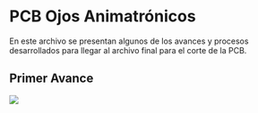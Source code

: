 # PCB Ojos Animatrónicos

En este archivo se presentan algunos de los avances y procesos desarrollados para llegar al archivo final para el corte de la PCB.

## Primer Avance

![](https://github.com/JuanBui26/OJO_MECANICO/blob/main/PCB/Captura%20de%20pantalla%202023-11-01%20173217.png)
